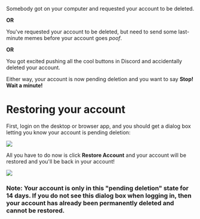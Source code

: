 <p>Somebody got on your computer and requested your account to be deleted.</p>
<p><strong>OR</strong></p>
<p>You've requested your account to be deleted, but need to send some last-minute memes before your account goes <em>poof</em>.</p>
<p><strong>OR</strong></p>
<p>You got excited pushing all the cool buttons in Discord and accidentally deleted your account.</p>
<p>Either way, your account is now pending deletion and you want to say <strong>Stop! Wait a minute!</strong></p>
<h1><strong>Restoring your account</strong></h1>
<p>First, login on the desktop or browser app, and you should get a dialog box letting you know your account is pending deletion:</p>
<p><img src="https://support.discord.com/hc/article_attachments/115003778351/mceclip0.png"></p>
<p>All you have to do now is click <strong>Restore Account</strong> and your account will be restored and you'll be back in your account!</p>
<p><img src="https://support.discord.com/hc/article_attachments/115003799792/mceclip2.png"></p>
<h3>Note: Your account is only in this "pending deletion" state for 14 days. If you do <strong>no</strong><strong>t</strong><strong> </strong>see this dialog box when logging in, then your account has already been permanently deleted and cannot be restored.</h3>